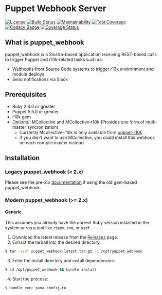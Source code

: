 # Puppet Webhook Server

[![License](https://img.shields.io/github/license/voxpupuli/puppet_webhook.svg)](https://github.com/voxpupuli/puppet_webhook/blob/master/LICENSE)
[![Build Status](https://img.shields.io/travis/voxpupuli/puppet_webhook.svg)](https://travis-ci.org/voxpupuli/puppet_webhook)
[![Maintainability](https://api.codeclimate.com/v1/badges/f4f083a54a85f4cc97f0/maintainability)](https://codeclimate.com/github/voxpupuli/puppet_webhook/maintainability)
[![Test Coverage](https://api.codeclimate.com/v1/badges/f4f083a54a85f4cc97f0/test_coverage)](https://codeclimate.com/github/voxpupuli/puppet_webhook/test_coverage)
[![Codacy Badge](https://api.codacy.com/project/badge/Grade/f73823762ec947889866c63c4ea47540)](https://www.codacy.com/app/VoxPupuli/puppet_webhook?utm_source=github.com&amp;utm_medium=referral&amp;utm_content=voxpupuli/puppet_webhook&amp;utm_campaign=Badge_Grade)
[![Coverage Status](https://coveralls.io/repos/github/voxpupuli/puppet_webhook/badge.svg?branch=master)](https://coveralls.io/github/voxpupuli/puppet_webhook?branch=master)

## What is puppet_webhook

puppet_webhook is a Sinatra-based application receiving REST-based calls to trigger Puppet and r10k-related tasks such as:

* Webhooks from Source Code systems to trigger r10k environment and module deploys
* Send notifications via Slack

## Prerequisites

* Ruby 2.4.0 or greater
* Puppet 5.5.0 or greater
* r10k gem
* *Optional*: MCollective and MCollective-r10k (Provides one form of multi-master syncronization)
    * Currently Mcollective-r10k is only available from [puppet-r10k](https://github.com/voxpupuli/puppet-r10k)
    * If you don't want to use MCollective, you could install this webhook on each compile master instead

## Installation

### Legacy puppet_webhook (< 2.x)

Please see the pre-2.x [documentation](docs/LEGACY.md) if using the old gem-based puppet_webhook.

### Modern puppet_webhook (>= 2.x)

#### Generic

This assumes you already have the correct Ruby version installed in the system or via a tool like `rbenv`, `rvm`, or `asdf`.

1. Download the latest release from the [Releases](https://github.com/voxpupuli/puppet_webhook/releases) page.
2. Extract the tarball into the desired directory:
```bash
$ tar -xzvf puppet_webhook-latest.tar.gz -C /opt/puppet_webhook
```
3. Enter the install directory and install dependencies:
```bash
$ cd /opt/puppet_webhook && bundle install
```
4. Start the process:
```bash
$ bundle exec puma config.ru
```

